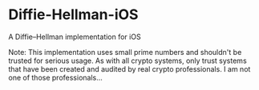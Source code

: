 Diffie-Hellman-iOS
==================

A Diffie–Hellman implementation for iOS

Note: This implementation uses small prime numbers and shouldn't be trusted for serious usage.  As with all crypto systems, only trust systems that have been created and audited by real crypto professionals.  I am not one of those professionals...
